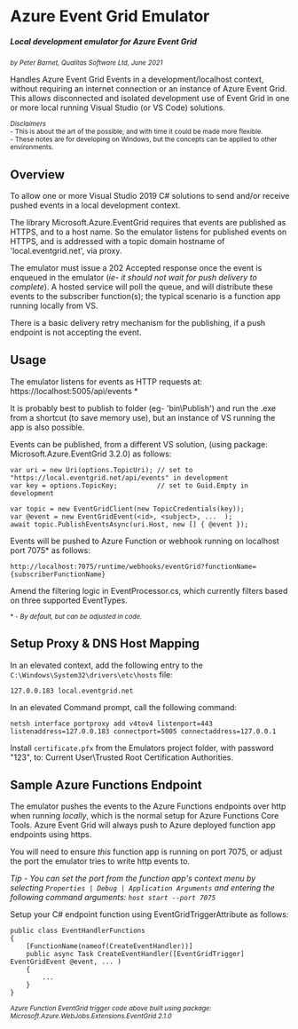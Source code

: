 # Azure Event Grid Emulator
##### Local development emulator for Azure Event Grid
<sub>_by Peter Barnet, Qualitas Software Ltd, June 2021_<sub>



Handles Azure Event Grid Events in a development/localhost context, without requiring an internet connection or an instance of Azure Event Grid.  This allows disconnected and isolated development use of Event Grid in one or more local running Visual Studio (or VS Code) solutions.

<sub>_Disclaimers_</sub>
<br/><sub>- This is about the art of the possible, and with time it could be made more flexible.</sub>
<br/><sub>- These notes are for developing on Windows, but the concepts can be applied to other environments.</sub>
<br/>
    

## Overview

To allow one or more Visual Studio 2019 C# solutions to send and/or receive pushed events in a local development context.
    
The library Microsoft.Azure.EventGrid requires that events are published as HTTPS, and to a host name.  So the emulator listens for published events on HTTPS, and is addressed with a topic domain hostname of 'local.eventgrid.net', via proxy.  

The emulator must issue a 202 Accepted response once the event is enqueued in the emulator (_ie- it should not wait for push delivery to complete_).  A hosted service will poll the queue, and will distribute these events to the subscriber function(s); the typical scenario is a function app running locally from VS.  
    
There is a basic delivery retry mechanism for the publishing, if a push endpoint is not accepting the event.

    
## Usage

The emulator listens for events as HTTP requests at: https://localhost:5005/api/events *

It is probably best to publish to folder (eg- 'bin\Publish') and run the .exe from a shortcut (to save memory use), but an instance of VS running the app is also possible.

Events can be published, from a different VS solution, (using package: Microsoft.Azure.EventGrid 3.2.0) as follows:

    var uri = new Uri(options.TopicUri); // set to "https://local.eventgrid.net/api/events" in development
    var key = options.TopicKey;          // set to Guid.Empty in development
    
    var topic = new EventGridClient(new TopicCredentials(key));
    var @event = new EventGridEvent(<id>, <subject>, ...  );
    await topic.PublishEventsAsync(uri.Host, new [] { @event });  
    
Events will be pushed to Azure Function or webhook running on localhost port 7075* as follows:

    http://localhost:7075/runtime/webhooks/eventGrid?functionName={subscriberFunctionName}

Amend the filtering logic in EventProcessor.cs, which currently filters based on three supported EventTypes.

<sub>\* - _By default, but can be adjusted in code._</sub>


## Setup Proxy & DNS Host Mapping

In an elevated context, add the following entry to the `C:\Windows\System32\drivers\etc\hosts` file:

    127.0.0.183 local.eventgrid.net

In an elevated Command prompt, call the following command:

    netsh interface portproxy add v4tov4 listenport=443 listenaddress=127.0.0.183 connectport=5005 connectaddress=127.0.0.1

Install `certificate.pfx` from the Emulators project folder, with password "123", to: Current User\Trusted Root Certification Authorities.


## Sample Azure Functions Endpoint

The emulator pushes the events to the Azure Functions endpoints over http when running _locally_, which is the normal setup for Azure Functions Core Tools.  Azure Event Grid will always push to Azure deployed function app endpoints using https.  

You will need to ensure _this_ function app is running on port 7075, or adjust the port the emulator tries to write http events to.  
    
_Tip - You can set the port from the function app's context menu by selecting `Properties | Debug | Application Arguments` and entering the following command arguments: `host start --port 7075`_

Setup your C# endpoint function using EventGridTriggerAttribute as follows:

    public class EventHandlerFunctions
    {
        [FunctionName(nameof(CreateEventHandler))]
        public async Task CreateEventHandler([EventGridTrigger] EventGridEvent @event, ... )
        {
            ...
        }
    }

<sub>_Azure Function EventGrid trigger code above built using package: Microsoft.Azure.WebJobs.Extensions.EventGrid 2.1.0_</sub>

    



